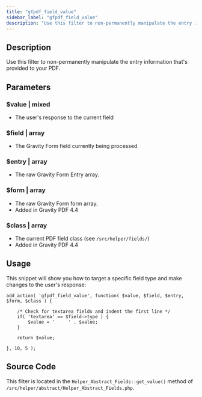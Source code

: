 ```yaml
---
title: "gfpdf_field_value"
sidebar_label: "gfpdf_field_value"
description: "Use this filter to non-permanently manipulate the entry information that's provided to your PDF."
---
```


## Description 

Use this filter to non-permanently manipulate the entry information that's provided to your PDF.

## Parameters 

### $value | mixed
*  The user's response to the current field

### $field | array
*  The Gravity Form field currently being processed

### $entry | array
*  The raw Gravity Form Entry array.

### $form | array
*  The raw Gravity Form form array.
*  Added in Gravity PDF 4.4

### $class | array
*  The current PDF field class (see `/src/helper/fields/`)
*  Added in Gravity PDF 4.4

## Usage 

This snippet will show you how to target a specific field type and make changes to the user's response:

```.language-php
add_action( 'gfpdf_field_value', function( $value, $field, $entry, $form, $class ) {

	/* Check for textarea fields and indent the first line */
	if( 'textarea' == $field->type ) {
		$value = '     ' . $value;
	}

	return $value;

}, 10, 5 );
```

## Source Code 

This filter is located in the `Helper_Abstract_Fields::get_value()` method of `/src/helper/abstract/Helper_Abstract_Fields.php`.